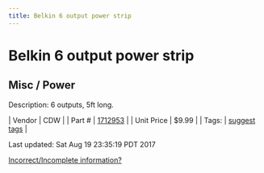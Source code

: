 ```yaml
---
title: Belkin 6 output power strip
---
```


# Belkin 6 output power strip
## Misc / Power
Description: 	6 outputs, 5ft long. 

| Vendor | CDW | 
| Part # | [1712953](https://www.cdw.com/shop/products/Belkin-PowerStrip-power-strip/1712953.aspx?enkwrd=1712953&pfm=gln) | 
| Unit Price | $9.99 | 
| Tags: | [suggest tags](https://docs.google.com/forms/d/e/1FAIpQLSeWyY8v3RgOty-MyWmh9U0iivNYN_molChYyS-0U-o-kOAv_g/viewform) | 

Last updated: Sat Aug 19 23:35:19 PDT 2017

 [Incorrect/Incomplete information?](https://docs.google.com/forms/d/e/1FAIpQLSeWyY8v3RgOty-MyWmh9U0iivNYN_molChYyS-0U-o-kOAv_g/viewform)